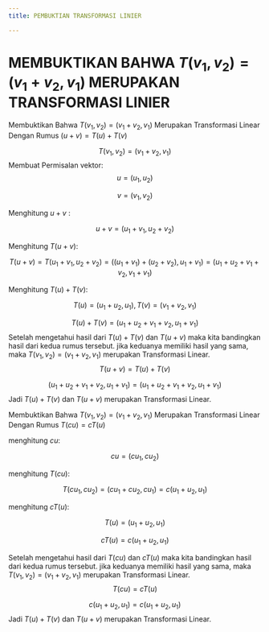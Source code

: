 ```yaml
---
title: PEMBUKTIAN TRANSFORMASI LINIER

---
```


# MEMBUKTIKAN BAHWA $T(v_1,v_2)=(v_1+v_2,v_1)$ MERUPAKAN TRANSFORMASI LINIER

Membuktikan Bahwa $T(v_1,v_2)=(v_1+v_2,v_1)$ Merupakan Transformasi Linear Dengan Rumus $(u+v)=T(u)+T(v)$

$$T(v_1,v_2)=(v_1+v_2,v_1)$$
Membuat Permisalan vektor:
$$u=(u_1,u_2)$$

$$v=(v_1,v_2)$$

Menghitung $u+v$ : 

$$u+v=(u_1+v_1,u_2+v_2)$$

Menghitung $T(u+v)$: 

$$T(u+v)=T(u_1+v_1,u_2+v_2)=((u_1+v_1)+(u_2+v_2),u_1+v_1)=(u_1+u_2+v_1+v_2,v_1+v_1)$$

Menghitung $T(u)+T(v)$: 

$$T(u)=(u_1+u_2,u_1), T(v)=(v_1+v_2,v_1)$$

$$T(u)+T(v)=(u_1+u_2+v_1+v_2,u_1+v_1)$$
Setelah mengetahui hasil dari $T(u)+T(v)$ dan $T(u+v)$ maka kita bandingkan hasil dari kedua rumus tersebut. jika keduanya memiliki hasil yang sama, maka $T(v_1,v_2)=(v_1+v_2,v_1)$ merupakan Transformasi Linear.
$$T(u+v)=T(u)+T(v)$$

$$(u_1+u_2+v_1+v_2,u_1+v_1)=(u_1+u_2+v_1+v_2,u_1+v_1)$$
Jadi $T(u)+T(v)$ dan $T(u+v)$ merupakan Transformasi Linear.

Membuktikan Bahwa $T(v_1,v_2)=(v_1+v_2,v_1)$ Merupakan Transformasi Linear Dengan Rumus $T(cu)=cT(u)$

menghitung $cu$:

$$cu=(cu_1,cu_2)$$

menghitung $T(cu)$:

$$T(cu_1,cu_2)=(cu_1+cu_2,cu_1)=c(u_1+u_2,u_1)$$

menghitung $cT(u)$:

$$T(u)=(u_1+u_2,u_1)$$

$$cT(u)=c(u_1+u_2,u_1)$$

Setelah mengetahui hasil dari $T(cu)$ dan $cT(u)$ maka kita bandingkan hasil dari kedua rumus tersebut. jika keduanya memiliki hasil yang sama, maka $T(v_1,v_2)=(v_1+v_2,v_1)$ merupakan Transformasi Linear.
$$T(cu)=cT(u)$$

$$c(u_1+u_2,u_1)=c(u_1+u_2,u_1)$$
Jadi $T(u)+T(v)$ dan $T(u+v)$ merupakan Transformasi Linear.